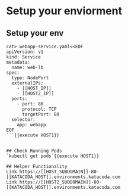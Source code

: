 # Setup your enviorment
## Setup your env

```
cat> webapp-service.yaml<<EOF
apiVersion: v1
kind: Service
metadata:
  name: web-lb
spec:
  type: NodePort
  externalIPs:
    - [[HOST_IP]]
    - [[HOST2_IP]]
  ports:
    - port: 80
      protocol: TCP
      targetPort: 80
  selector:
    app: webapp
EOF
```{{execute HOST1}}


## Check Running Pods
`kubectl get pods`{{execute HOST1}}

## Helper Functionality
Link https://[[HOST_SUBDOMAIN]]-80-[[KATACODA_HOST]].environments.katacoda.com
Link https://[[HOST2_SUBDOMAIN]]-80-[[KATACODA_HOST]].environments.katacoda.com